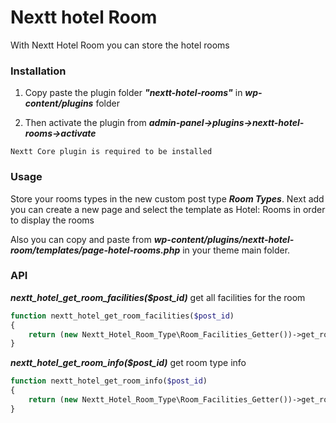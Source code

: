 # Nextt hotel Room

With Nextt Hotel Room you can store the hotel rooms


### Installation


 1. Copy paste the plugin folder ***"nextt-hotel-rooms"*** in ***wp-content/plugins*** folder

 2. Then activate the plugin from ***admin-panel->plugins->nextt-hotel-rooms->activate***

 `Nextt Core plugin is required to be installed`


### Usage

 Store your rooms types in the new custom post type ***Room Types***. Next add you can create a new page
 and select the template as Hotel: Rooms in order to display the rooms

 Also you can copy and paste from ***wp-content/plugins/nextt-hotel-room/templates/page-hotel-rooms.php***
 in your theme main folder.


### API


***nextt_hotel_get_room_facilities($post_id)*** get all facilities for the room

```php
function nextt_hotel_get_room_facilities($post_id)
{
    return (new Nextt_Hotel_Room_Type\Room_Facilities_Getter())->get_room_types($post_id);
}
```


***nextt_hotel_get_room_info($post_id)*** get room type info

```php
function nextt_hotel_get_room_info($post_id)
{
    return (new Nextt_Hotel_Room_Type\Room_Facilities_Getter())->get_room_info($post_id);
}

```
